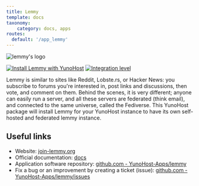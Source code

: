```yaml
---
title: Lemmy
template: docs
taxonomy:
    category: docs, apps
routes:
  default: '/app_lemmy'
---
```


![lemmy's logo](image://lemmy_logo.svg?resize=,80)

[![Install Lemmy with YunoHost](https://install-app.yunohost.org/install-with-yunohost.png)](https://install-app.yunohost.org/?app=lemmy) [![Integration level](https://dash.yunohost.org/integration/lemmy.svg)](https://dash.yunohost.org/appci/app/lemmy)

Lemmy is similar to sites like Reddit, Lobste.rs, or Hacker News: you subscribe to forums you're interested in, post links and discussions, then vote, and comment on them. Behind the scenes, it is very different; anyone can easily run a server, and all these servers are federated (think email), and connected to the same universe, called the Fediverse. This YunoHost package will install Lemmy for your YunoHost instance to have its own self-hosted and federated lemmy instance.

## Useful links

+ Website: [join-lemmy.org](https://join-lemmy.org)
+ Official documentation: [docs](https://join-lemmy.org/docs/en/index.html)
+ Application software repository: [github.com - YunoHost-Apps/lemmy](https://github.com/YunoHost-Apps/lemmy_ynh)
+ Fix a bug or an improvement by creating a ticket (issue): [github.com - YunoHost-Apps/lemmy/issues](https://github.com/YunoHost-Apps/lemmy_ynh/issues)
